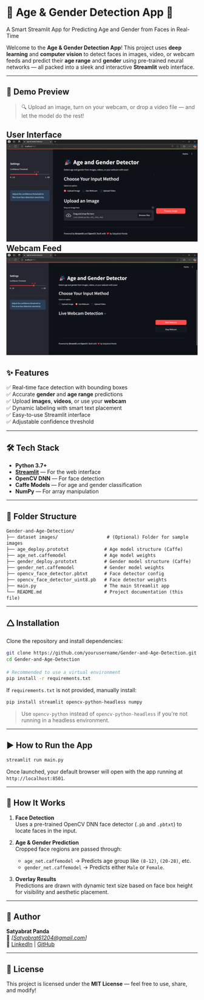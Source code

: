 # 🧐 Age & Gender Detection App 🚀  
A Smart Streamlit App for Predicting Age and Gender from Faces in Real-Time

Welcome to the **Age & Gender Detection App**! This project uses **deep learning** and **computer vision** to detect faces in images, video, or webcam feeds and predict their **age range** and **gender** using pre-trained neural networks — all packed into a sleek and interactive **Streamlit** web interface.

---

## 📸 Demo Preview

> 🔍 Upload an image, turn on your webcam, or drop a video file — and let the model do the rest!

**User Interface**
![Preview](image.png)
**Webcam Feed**
![WebCam](image-1.png)
---

## ✨ Features

✅ Real-time face detection with bounding boxes  
✅ Accurate **gender** and **age range** predictions  
✅ Upload **images**, **videos**, or use your **webcam**  
✅ Dynamic labeling with smart text placement  
✅ Easy-to-use Streamlit interface  
✅ Adjustable confidence threshold  

---

## 🛠 Tech Stack

- **Python 3.7+**
- [**Streamlit**](https://streamlit.io/) — For the web interface  
- **OpenCV DNN** — For face detection  
- **Caffe Models** — For age and gender classification  
- **NumPy** — For array manipulation  

---

## 📁 Folder Structure

```
Gender-and-Age-Detection/
├── dataset images/                  # (Optional) Folder for sample images
├── age_deploy.prototxt             # Age model structure (Caffe)
├── age_net.caffemodel              # Age model weights
├── gender_deploy.prototxt          # Gender model structure (Caffe)
├── gender_net.caffemodel           # Gender model weights
├── opencv_face_detector.pbtxt      # Face detector config
├── opencv_face_detector_uint8.pb   # Face detector weights
├── main.py                         # The main Streamlit app
└── README.md                       # Project documentation (this file)
```

---

## 🛆 Installation

Clone the repository and install dependencies:

```bash
git clone https://github.com/yourusername/Gender-and-Age-Detection.git
cd Gender-and-Age-Detection

# Recommended to use a virtual environment
pip install -r requirements.txt
```

If `requirements.txt` is not provided, manually install:

```bash
pip install streamlit opencv-python-headless numpy
```

> Use `opencv-python` instead of `opencv-python-headless` if you're not running in a headless environment.

---

## ▶️ How to Run the App

```bash
streamlit run main.py
```

Once launched, your default browser will open with the app running at `http://localhost:8501`.

---

## 🧠 How It Works

1. **Face Detection**  
   Uses a pre-trained OpenCV DNN face detector (`.pb` and `.pbtxt`) to locate faces in the input.

2. **Age & Gender Prediction**  
   Cropped face regions are passed through:
   - `age_net.caffemodel` → Predicts age group like `(8-12)`, `(20-28)`, etc.
   - `gender_net.caffemodel` → Predicts either `Male` or `Female`.

3. **Overlay Results**  
   Predictions are drawn with dynamic text size based on face box height for visibility and aesthetic placement.

---

## 👤 Author

**Satyabrat Panda**  
📧 *[Satyabrat61204@gmail.com]*  
🔗 [LinkedIn](https://www.linkedin.com/in/satyabrat-panda-2538b62b8/) | [GitHub](https://github.com/satyabrat-panda)

---

## 📄 License

This project is licensed under the **MIT License** — feel free to use, share, and modify!

